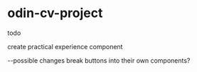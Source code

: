 # odin-cv-project


todo

create practical experience component

--possible changes
break buttons into their own components?